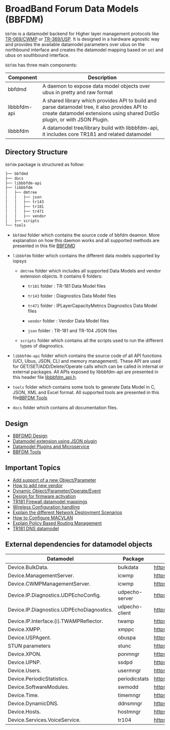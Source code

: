 # BroadBand Forum Data Models (BBFDM)

`bbfdm` is a datamodel backend for Higher layer management protocols like [TR-069/CWMP](https://cwmp-data-models.broadband-forum.org/) or [TR-369/USP](https://usp.technology/). It is designed in a hardware agnostic way and provides the available datamodel parameters over ubus on the northbound interface and creates the datamodel mapping based on uci and ubus on southbound interface.

`bbfdm` has three main components:

| Component  |                    Description                    |
| ---------- | ------------------------------------------------- |
| bbfdmd | A daemon to expose data model objects over ubus in pretty and raw format |
| libbbfdm-api | A shared library which provides API to build and parse datamodel tree, it also provides API to create datamodel extensions using shared DotSo plugin, or with JSON Plugin. |
| libbbfdm  | A datamodel tree/library build with libbbfdm-api, it includes core TR181 and related datamodel |


## Directory Structure

`bbfdm` package is structured as follow:

```bash
├── bbfdmd
├── docs
├── libbbfdm-api
├── libbbfdm
│   ├── dmtree
│   │   ├── json
│   │   ├── tr143
│   │   ├── tr181
│   │   ├── tr471
│   │   ├── vendor
│   ├── scripts
└── tools
```

- `bbfdmd` folder which contains the source code of bbfdm deamon.
More explanation on how this daemon works and all supported methods are presented in this file [BBFDMD](./docs/guide/bbfdmd.md)

- `libbbfdm` folder which contains the different data models supported by iopsys

	- `dmtree` folder which includes all supported Data Models and vendor extension objects. It contains 6 folders:

		- `tr181` folder : TR-181 Data Model files

		- `tr143` folder : Diagnostics Data Model files

		- `tr471` folder : IPLayerCapacityMetrics Diagnostics Data Model files

		- `vendor` folder : Vendor Data Model files

		- `json` folder : TR-181 and TR-104 JSON files

	- `scripts` folder which contains all the scripts used to run the different types of diagnostics.

- `libbbfdm-api` folder which contains the source code of all API functions (UCI, Ubus, JSON, CLI and memory management). These API are used for GET/SET/ADD/Delete/Operate calls which can be called in internal or external packages.
All APIs exposed by libbbfdm-api are presented in this header file [libbbfdm_api.h](./libbbfdm-api/include/libbbfdm_api.h).

- `tools` folder which contains some tools to generate Data Model in C, JSON, XML and Excel format.
All supported tools are presented in this file[BBFDM Tools](./tools/README.md)

- `docs` folder which contains all documentation files.


## Design
* [BBFDMD Design](./docs/guide/bbfdmd.md)
* [Datamodel extension using JSON plugin](./docs/guide/libbbfdm-api_json_plugin_v1.md)
* [Datamodel Plugins and Microservice](./docs/guide/libbbfdm-api_datamodel_as_microservice.md)
* [BBFDM Tools](./tools/README.md)

## Important Topics
* [Add support of a new Object/Parameter](./docs/guide/libbbfdm-api_obj_param_extension.md)
* [How to add new vendor](./docs/guide/libbbfdm-api_vendor.md)
* [Dynamic Object/Parameter/Operate/Event](./docs/guide/libbbfdm-api_dynamic_dm.md)
* [Design for firmware activation](./docs/guide/libbbfdm_DeviceInfo_FirmwareImage.md)
* [TR181 Firewall datamodel mappings](./docs/guide/libbbfdm_Firewall.md)
* [Wireless Configuration handling](./docs/guide/libbbfdm_WiFi.md)
* [Explain the different Network Deployment Scenarios](./docs/guide/network_depoyment_scenarios.md)
* [How to Configure MACVLAN](./docs/guide/libbbfdm_Ethernet_X_IOPSYS_EU_MACVLAN.md)
* [Explain Policy Based Routing Management](./docs/guide/libbbfdm_Routing.md)
* [TR181 DNS datamodel](./docs/guide/libbbfdm_DNS.md)

## External dependencies for datamodel objects

| Datamodel                                | Package        | Link                                         |
| ---------------------------------------- | -------------- | -------------------------------------------- |
| Device.BulkData.                         | bulkdata       | https://dev.iopsys.eu/bbf/bulkdata.git       |
| Device.ManagementServer.                 | icwmp          | https://dev.iopsys.eu/bbf/icwmp.git          |
| Device.CWMPManagementServer.             | icwmp          | https://dev.iopsys.eu/bbf/icwmp.git          |
| Device.IP.Diagnostics.UDPEchoConfig.     | udpecho-server | https://dev.iopsys.eu/bbf/udpecho.git        |
| Device.IP.Diagnostics.UDPEchoDiagnostics.| udpecho-client | https://dev.iopsys.eu/bbf/udpecho.git        |
| Device.IP.Interface.{i}.TWAMPReflector.  | twamp          | https://dev.iopsys.eu/bbf/twamp-light.git    |
| Device.XMPP.                             | xmppc          | https://dev.iopsys.eu/bbf/xmppc.git          |
| Device.USPAgent.                         | obuspa         | https://dev.iopsys.eu/bbf/obuspa.git         |
| STUN parameters                          | stunc          | https://dev.iopsys.eu/bbf/stunc.git          |
| Device.XPON.                             | ponmngr        | https://dev.iopsys.eu/hal/ponmngr.git        |
| Device.UPNP.                             | ssdpd          | https://github.com/miniupnp/miniupnp.git     |
| Device.Users.				               | usermngr       | https://dev.iopsys.eu/bbf/usermngr.git       |
| Device.PeriodicStatistics.		       | periodicstats  | https://dev.iopsys.eu/bbf/periodicstats.git  |
| Device.SoftwareModules.		           | swmodd         | https://dev.iopsys.eu/lcm/swmodd.git         |
| Device.Time.		                       | timemngr       | https://dev.iopsys.eu/bbf/timemngr.git       |
| Device.DynamicDNS.	                       | ddnsmngr       | https://dev.iopsys.eu/bbf/ddnsmngr.git       |
| Device.Hosts.		                       | hostmngr       | https://dev.iopsys.eu/iopsys/hostmngr.git    |
| Device.Services.VoiceService.            | tr104          | https://dev.iopsys.eu/voice/tr104.git        |
